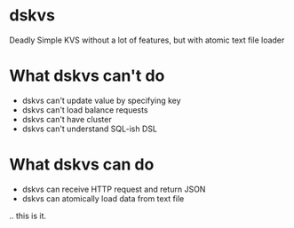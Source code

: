 dskvs
=====

Deadly Simple KVS without a lot of features, but with atomic text file loader


What dskvs can't do
===================

- dskvs can't update value by specifying key
- dskvs can't load balance requests
- dskvs can't have cluster
- dskvs can't understand SQL-ish DSL


What dskvs can do
=================

- dskvs can receive HTTP request and return JSON
- dskvs can atomically load data from text file

.. this is it.



